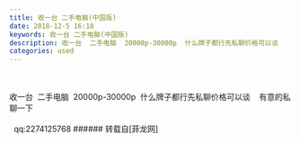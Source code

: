 ```yaml
---
title: 收一台 二手电脑(中国版)
date: 2018-12-5 16:18
keywords: 收一台 二手电脑(中国版)
description: 收一台  二手电脑  20000p-30000p  什么牌子都行先私聊价格可以谈    有意的私聊一下  qq:2274125768
categories: used
---
```

<td class="t_f" id="postmessage_2413363">

<br/>
<br/>
收一台  二手电脑  20000p-30000p  什么牌子都行先私聊价格可以谈    有意的私聊一下<br/>
<br/>
  qq:2274125768</td>
###### 转载自[菲龙网]